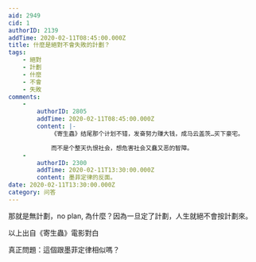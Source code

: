 ```yaml
---
aid: 2949
cid: 1
authorID: 2139
addTime: 2020-02-11T08:45:00.000Z
title: 什麼是絕對不會失敗的計劃？
tags:
    - 絕對
    - 計劃
    - 什麼
    - 不會
    - 失敗
comments:
    -
        authorID: 2805
        addTime: 2020-02-11T08:45:00.000Z
        content: |-
            《寄生蟲》结尾那个计划不错，发奋努力赚大钱，成马云盖茨…买下豪宅。

            而不是个整天仇恨社会，想危害社会又蠢又恶的智障。
    -
        authorID: 2300
        addTime: 2020-02-11T13:30:00.000Z
        content: 墨菲定律的反面。
date: 2020-02-11T13:30:00.000Z
category: 问答
---
```


那就是無計劃，no plan, 為什麼？因為一旦定了計劃，人生就絕不會按計劃來。

以上出自《寄生蟲》電影對白

真正問題：這個跟墨菲定律相似嗎？
